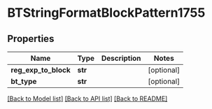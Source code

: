 # BTStringFormatBlockPattern1755

## Properties
Name | Type | Description | Notes
------------ | ------------- | ------------- | -------------
**reg_exp_to_block** | **str** |  | [optional] 
**bt_type** | **str** |  | [optional] 

[[Back to Model list]](../README.md#documentation-for-models) [[Back to API list]](../README.md#documentation-for-api-endpoints) [[Back to README]](../README.md)


